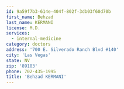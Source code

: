 ```yaml
---
id: 9a59f7b3-614e-404f-802f-3db03f60d70b
first_name: Behzad
last_name: KERMANI
license: M.D.
services:
  - internal-medicine
category: doctors
address: '700 E. Silverado Ranch Blvd #140'
city: 'Las Vegas'
state: NV
zip: '89183'
phone: 702-435-1995
title: 'Behzad KERMANI'
---
```

